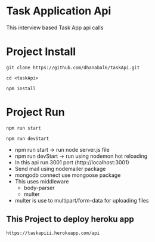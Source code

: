 # Task Application Api

This interview based Task App api calls

# Project Install

```
git clone https://github.com/dhanabal6/taskApi.git

cd <taskApi>

npm install

```

# Project Run

```
npm run start

npm run devStart

```

- npm run start -> run node server.js file
- npm run devStart -> run using nodemon hot reloading
- In this api run 3001 port (http://localhost:3001)
- Send mail using nodemailer package
- mongodb connect use mongoose package
- This uses middleware
    - body-parser
    - multer
- multer is use to multipart/form-data for uploading files

## This Project to deploy heroku app

```
https://taskapiii.herokuapp.com/api

```